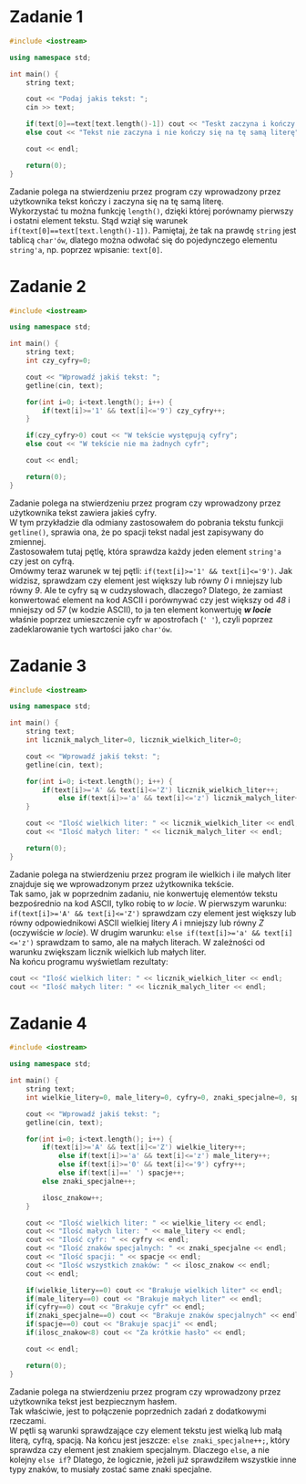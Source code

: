 # Zadanie 1

``` c++
#include <iostream>

using namespace std;

int main() {
    string text;

    cout << "Podaj jakis tekst: ";
    cin >> text;

    if(text[0]==text[text.length()-1]) cout << "Teskt zaczyna i kończy się na tę samą literę";
    else cout << "Tekst nie zaczyna i nie kończy się na tę samą literę";

    cout << endl;

    return(0);
}
```

Zadanie polega na stwierdzeniu przez program czy wprowadzony przez użytkownika tekst kończy i zaczyna się na tę samą literę.  
Wykorzystać tu można funkcję `length()`, dzięki której porównamy pierwszy i ostatni element tekstu. Stąd wziął się warunek `if(text[0]==text[text.length()-1])`. Pamiętaj, że tak na prawdę `string` jest tablicą `char'ów`, dlatego można odwołać się do pojedynczego elementu `string'a`, np. poprzez wpisanie: `text[0]`.

# Zadanie 2

``` c++
#include <iostream>

using namespace std;

int main() {
    string text;
    int czy_cyfry=0;

    cout << "Wprowadź jakiś tekst: ";
    getline(cin, text);

    for(int i=0; i<text.length(); i++) {
        if(text[i]>='1' && text[i]<='9') czy_cyfry++;
    }

    if(czy_cyfry>0) cout << "W tekście występują cyfry";
    else cout << "W tekście nie ma żadnych cyfr";

    cout << endl;

    return(0);
}
```

Zadanie polega na stwierdzeniu przez program czy wprowadzony przez użytkownika tekst zawiera jakieś cyfry.  
W tym przykładzie dla odmiany zastosowałem do pobrania tekstu funkcji `getline()`, sprawia ona, że po spacji tekst nadal jest zapisywany do zmiennej.  
Zastosowałem tutaj pętlę, która sprawdza każdy jeden element `string'a` czy jest on cyfrą.  
Omówmy teraz warunek w tej pętli: `if(text[i]>='1' && text[i]<='9')`. Jak widzisz, sprawdzam czy element jest większy lub równy *0* i mniejszy lub równy *9*. Ale te cyfry są w cudzysłowach, dlaczego? Dlatego, że zamiast konwertować element na kod ASCII i porównywać czy jest większy od *48* i mniejszy od *57* (w kodzie ASCII), to ja ten element konwertuję ***w locie*** właśnie poprzez umieszczenie cyfr w apostrofach (`' '`), czyli poprzez zadeklarowanie tych wartości jako `char'ów`.

# Zadanie 3

``` c++
#include <iostream>

using namespace std;

int main() {
    string text;
    int licznik_malych_liter=0, licznik_wielkich_liter=0;

    cout << "Wprowadź jakiś tekst: ";
    getline(cin, text);

    for(int i=0; i<text.length(); i++) {
        if(text[i]>='A' && text[i]<='Z') licznik_wielkich_liter++;
            else if(text[i]>='a' && text[i]<='z') licznik_malych_liter++;
    }

    cout << "Ilość wielkich liter: " << licznik_wielkich_liter << endl;
    cout << "Ilość małych liter: " << licznik_malych_liter << endl;

    return(0);
}
```

Zadanie polega na stwierdzeniu przez program ile wielkich i ile małych liter znajduje się we wprowadzonym przez użytkownika tekście.  
Tak samo, jak w poprzednim zadaniu, nie konwertuję elementów tekstu bezpośrednio na kod ASCII, tylko robię to *w locie*. W pierwszym warunku: `if(text[i]>='A' && text[i]<='Z')` sprawdzam czy element jest większy lub równy odpowiednikowi ASCII wielkiej litery *A* i mniejszy lub równy *Z* (oczywiście *w locie*). W drugim warunku: `else if(text[i]>='a' && text[i]<='z')` sprawdzam to samo, ale na małych literach. W zależności od warunku zwiększam licznik wielkich lub małych liter.  
Na końcu programu wyświetlam rezultaty:

``` c++
cout << "Ilość wielkich liter: " << licznik_wielkich_liter << endl;
cout << "Ilość małych liter: " << licznik_malych_liter << endl;
```

# Zadanie 4

``` c++
#include <iostream>

using namespace std;

int main() {
    string text;
    int wielkie_litery=0, male_litery=0, cyfry=0, znaki_specjalne=0, spacje=0, ilosc_znakow=0;

    cout << "Wprowadź jakiś tekst: ";
    getline(cin, text);

    for(int i=0; i<text.length(); i++) {
        if(text[i]>='A' && text[i]<='Z') wielkie_litery++;
            else if(text[i]>='a' && text[i]<='z') male_litery++;
            else if(text[i]>='0' && text[i]<='9') cyfry++;
            else if(text[i]==' ') spacje++;
        else znaki_specjalne++;

        ilosc_znakow++;
    }

    cout << "Ilość wielkich liter: " << wielkie_litery << endl;
    cout << "Ilość małych liter: " << male_litery << endl;
    cout << "Ilość cyfr: " << cyfry << endl;
    cout << "Ilość znaków specjalnych: " << znaki_specjalne << endl;
    cout << "Ilość spacji: " << spacje << endl;
    cout << "Ilość wszystkich znaków: " << ilosc_znakow << endl;
    cout << endl;

    if(wielkie_litery==0) cout << "Brakuje wielkich liter" << endl;
    if(male_litery==0) cout << "Brakuje małych liter" << endl;
    if(cyfry==0) cout << "Brakuje cyfr" << endl;
    if(znaki_specjalne==0) cout << "Brakuje znaków specjalnych" << endl;
    if(spacje==0) cout << "Brakuje spacji" << endl;
    if(ilosc_znakow<8) cout << "Za krótkie hasło" << endl;

    cout << endl;

    return(0);
}
```

Zadanie polega na stwierdzeniu przez program czy wprowadzony przez użytkownika tekst jest bezpiecznym hasłem.  
Tak właściwie, jest to połączenie poprzednich zadań z dodatkowymi rzeczami.  
W pętli są warunki sprawdzające czy element tekstu jest wielką lub małą literą, cyfrą, spacją. Na końcu jest jeszcze: `else znaki_specjalne++;`, który sprawdza czy element jest znakiem specjalnym. Dlaczego `else`, a nie kolejny `else if`? Dlatego, że logicznie, jeżeli już sprawdziłem wszystkie inne typy znaków, to musiały zostać same znaki specjalne.